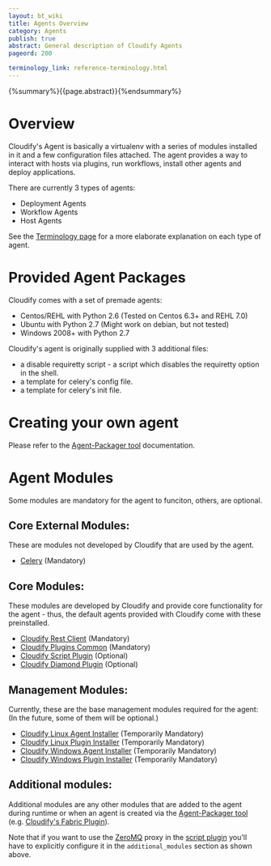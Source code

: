 ```yaml
---
layout: bt_wiki
title: Agents Overview
category: Agents
publish: true
abstract: General description of Cloudify Agents
pageord: 200

terminology_link: reference-terminology.html
---
```

{%summary%}{{page.abstract}}{%endsummary%}

# Overview

Cloudify's Agent is basically a virtualenv with a series of modules installed in it and a few configuration files attached. The agent provides a way to interact with hosts via plugins, run workflows, install other agents and deploy applications.

There are currently 3 types of agents:

* Deployment Agents
* Workflow Agents
* Host Agents

See the [Terminology page](reference-terminology.html#agent) for a more elaborate explanation on each type of agent.

# Provided Agent Packages

Cloudify comes with a set of premade agents:

* Centos/REHL with Python 2.6 (Tested on Centos 6.3+ and REHL 7.0)
* Ubuntu with Python 2.7 (Might work on debian, but not tested)
* Windows 2008+ with Python 2.7

Cloudify's agent is originally supplied with 3 additional files:

- a disable requiretty script - a script which disables the requiretty option in the shell.
- a template for celery's config file.
- a template for celery's init file.

# Creating your own agent

Please refer to the [Agent-Packager tool](agnet-packager.html) documentation.

# Agent Modules

Some modules are mandatory for the agent to funciton, others, are optional.

## Core External Modules:

These are modules not developed by Cloudify that are used by the agent.

- [Celery](http://www.celeryproject.org/) (Mandatory)

## Core Modules:

These modules are developed by Cloudify and provide core functionality for the agent - thus, the default agents provided with Cloudify come with these preinstalled.

- [Cloudify Rest Client](https://github.com/cloudify-cosmo/cloudify-rest-client) (Mandatory)
- [Cloudify Plugins Common](https://github.com/cloudify-cosmo/cloudify-plugins-common) (Mandatory)
- [Cloudify Script Plugin](https://github.com/cloudify-cosmo/cloudify-script-plugin) (Optional)
- [Cloudify Diamond Plugin](https://github.com/cloudify-cosmo/cloudify-diamond-plugin) (Optional)

## Management Modules:

Currently, these are the base management modules required for the agent:
(In the future, some of them will be optional.)

- [Cloudify Linux Agent Installer](plugin-linux-agent-installer.html) (Temporarily Mandatory)
- [Cloudify Linux Plugin Installer](plugin-installer-plugin.html) (Temporarily Mandatory)
- [Cloudify Windows Agent Installer](plugin-windows-agent-installer.html) (Temporarily Mandatory)
- [Cloudify Windows Plugin Installer](plugin-installer-plugin.html) (Temporarily Mandatory)

## Additional modules:

Additional modules are any other modules that are added to the agent during runtime or when an agent is created via the [Agent-Packager tool](agnet-packager.html) (e.g. [Cloudify's Fabric Plugin](plugin-fabric.html)).

Note that if you want to use the [ZeroMQ](https://github.com/zeromq/pyzmq) proxy in the [script plugin](plugin-script.html) you'll have to explicitly configure it in the `additional_modules` section as shown above.